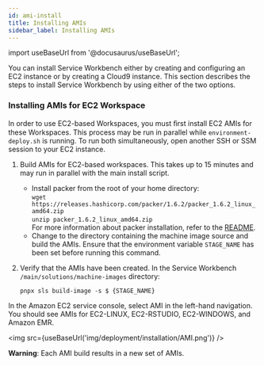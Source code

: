 ```yaml
---
id: ami-install
title: Installing AMIs
sidebar_label: Installing AMIs
---
```


import useBaseUrl from '@docusaurus/useBaseUrl';

You can install Service Workbench either by creating and configuring an EC2 instance or by creating a Cloud9 instance. This section describes the steps to install Service Workbench by using either of the two options.

### Installing AMIs for EC2 Workspace

In order to use EC2-based Workspaces, you must ﬁrst install EC2 AMIs for these Workspaces. This process may be run in parallel while `environment-deploy.sh` is running. To run both simultaneously, open another SSH or SSM session to your EC2 instance.
1. Build AMIs for EC2-based workspaces. This takes up to 15 minutes and may run in parallel with the main install script.

     + Install packer from the root of your home directory:     
           `wget https://releases.hashicorp.com/packer/1.6.2/packer_1.6.2_linux_amd64.zip`    
           `unzip packer_1.6.2_linux_amd64.zip`     
     For more information about packer installation, refer to the [README](https://github.com/awslabs/service-workbench-on-aws/blob/b20208099d5acf51816ee4efd5b5bb3bf6d22fc8/addons/addon-base-raas/packages/serverless-packer/README.md).
     + Change to the directory containing the machine image source and build the AMIs. Ensure that the environment variable `STAGE_NAME` has been set before running this command. 
2. Verify that the AMIs have been created. In the Service Workbench `/main/solutions/machine-images` directory:

      `pnpx sls build-image -s $ {STAGE_NAME}`

In the Amazon EC2 service console, select AMI in the left-hand navigation. You should see AMIs for EC2-LINUX, EC2-RSTUDIO, EC2-WINDOWS, and Amazon EMR.

<img src={useBaseUrl('img/deployment/installation/AMI.png')} />

**Warning**: Each AMI build results in a new set of AMIs.
